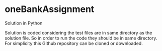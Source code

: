 # oneBankAssignment
 Solution in Python
 
 Solution is coded considering the test files are in same directory as the solution file. So in order to run the code they should be in same directory.
 For simplicity this Github repository can be cloned or downloaded.

